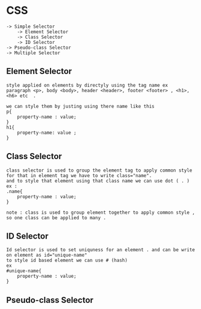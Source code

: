 # CSS

    -> Simple Selector
        -> Element Selector
        -> Class Selector
        -> ID Selector
    -> Pseudo-class Selector
    -> Multiple Selector

## Element Selector

    style applied on elements by directyly using the tag name ex
    paragraph <p>, body <body>, header <header>, footer <footer> , <h1>, <h6> etc  .

    we can style them by justing using there name like this
    p{
        property-name : value;
    }
    h1{
        property-name: value ;
    }

## Class Selector

    class selector is used to group the element tag to apply common style
    for that in element tag we have to write class="name".
    and to style that element using that class name we can use dot ( . )
    ex :
    .name{
        property-name : value;
    }

    note : class is used to group element together to apply common style , so one class can be applied to many .

## ID Selector

    Id selector is used to set uniquness for an element . and can be write on element as id="unique-name"
    to style id based element we can use # (hash)
    ex
    #unique-name{
        property-name : value;
    }

## Pseudo-class Selector
